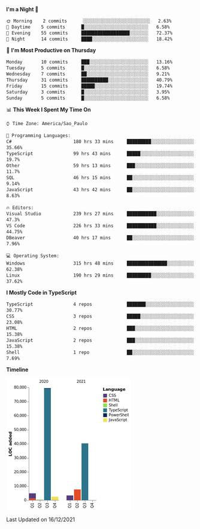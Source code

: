 <!--START_SECTION:waka-->
**I'm a Night 🦉** 

```text
🌞 Morning    2 commits      ░░░░░░░░░░░░░░░░░░░░░░░░░   2.63% 
🌆 Daytime    5 commits      █░░░░░░░░░░░░░░░░░░░░░░░░   6.58% 
🌃 Evening    55 commits     ██████████████████░░░░░░░   72.37% 
🌙 Night      14 commits     ████░░░░░░░░░░░░░░░░░░░░░   18.42%

```
📅 **I'm Most Productive on Thursday** 

```text
Monday       10 commits     ███░░░░░░░░░░░░░░░░░░░░░░   13.16% 
Tuesday      5 commits      █░░░░░░░░░░░░░░░░░░░░░░░░   6.58% 
Wednesday    7 commits      ██░░░░░░░░░░░░░░░░░░░░░░░   9.21% 
Thursday     31 commits     ██████████░░░░░░░░░░░░░░░   40.79% 
Friday       15 commits     █████░░░░░░░░░░░░░░░░░░░░   19.74% 
Saturday     3 commits      █░░░░░░░░░░░░░░░░░░░░░░░░   3.95% 
Sunday       5 commits      █░░░░░░░░░░░░░░░░░░░░░░░░   6.58%

```


📊 **This Week I Spent My Time On** 

```text
⌚︎ Time Zone: America/Sao_Paulo

💬 Programming Languages: 
C#                       180 hrs 33 mins     █████████░░░░░░░░░░░░░░░░   35.66% 
TypeScript               99 hrs 43 mins      █████░░░░░░░░░░░░░░░░░░░░   19.7% 
Other                    59 hrs 13 mins      ███░░░░░░░░░░░░░░░░░░░░░░   11.7% 
SQL                      46 hrs 15 mins      ██░░░░░░░░░░░░░░░░░░░░░░░   9.14% 
JavaScript               43 hrs 42 mins      ██░░░░░░░░░░░░░░░░░░░░░░░   8.63%

🔥 Editors: 
Visual Studio            239 hrs 27 mins     ███████████░░░░░░░░░░░░░░   47.3% 
VS Code                  226 hrs 33 mins     ███████████░░░░░░░░░░░░░░   44.75% 
DBeaver                  40 hrs 17 mins      ██░░░░░░░░░░░░░░░░░░░░░░░   7.96%

💻 Operating System: 
Windows                  315 hrs 48 mins     ███████████████░░░░░░░░░░   62.38% 
Linux                    190 hrs 29 mins     █████████░░░░░░░░░░░░░░░░   37.62%

```

**I Mostly Code in TypeScript** 

```text
TypeScript               4 repos             ███████░░░░░░░░░░░░░░░░░░   30.77% 
CSS                      3 repos             █████░░░░░░░░░░░░░░░░░░░░   23.08% 
HTML                     2 repos             ███░░░░░░░░░░░░░░░░░░░░░░   15.38% 
JavaScript               2 repos             ███░░░░░░░░░░░░░░░░░░░░░░   15.38% 
Shell                    1 repo              ██░░░░░░░░░░░░░░░░░░░░░░░   7.69%

```


**Timeline**

![Chart not found](https://raw.githubusercontent.com/jonhoffmam/jonhoffmam/master/charts/bar_graph.png) 


 Last Updated on 16/12/2021
<!--END_SECTION:waka-->
